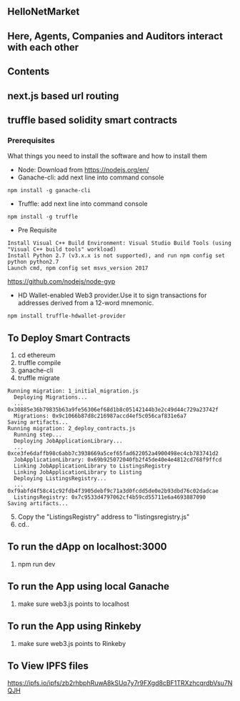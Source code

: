 ## HelloNetMarket
## Here, Agents, Companies and Auditors interact with each other 

## Contents
## next.js based url routing
## truffle based solidity smart contracts

### Prerequisites

What things you need to install the software and how to install them

* Node: Download from https://nodejs.org/en/
* Ganache-cli: add next line into command console

```
npm install -g ganache-cli
```

* Truffle: add next line into command console

```
npm install -g truffle 
```

* Pre Requisite
```
Install Visual C++ Build Environment: Visual Studio Build Tools (using "Visual C++ build tools" workload) 
Install Python 2.7 (v3.x.x is not supported), and run npm config set python python2.7 
Launch cmd, npm config set msvs_version 2017
```
https://github.com/nodejs/node-gyp

* HD Wallet-enabled Web3 provider.Use it to sign transactions for addresses derived from a 12-word mnemonic.

```
npm install truffle-hdwallet-provider
```

## To Deploy Smart Contracts
1. cd ethereum
2. truffle compile
3. ganache-cli
4. truffle migrate
```
Running migration: 1_initial_migration.js
  Deploying Migrations...
  ... 0x30885e36b79835b63a9fe56306ef68d1b8c05142144b3e2c49d44c729a23742f
  Migrations: 0x9c1066b87d8c216987accd4ef5c056caf831e6a7
Saving artifacts...
Running migration: 2_deploy_contracts.js
  Running step...
  Deploying JobApplicationLibrary...
  ... 0xce3fe6daffb98c6abb7c3938669a5cef65fad622052a4900498ec4cb783741d2
  JobApplicationLibrary: 0x69b925072040fb2f45de40e4e4812cd768f9ffcd
  Linking JobApplicationLibrary to ListingsRegistry
  Linking JobApplicationLibrary to Listing
  Deploying ListingsRegistry...
  ... 0xf9abfd4f58c41c92fdb4f3905debf9c71a3d0fcdd5de0e2b93dbd76c02dadcae
  ListingsRegistry: 0x7c9533d4797062cf4b59cd55711e6a4693887090
Saving artifacts...
```
5. Copy the "ListingsRegistry" address to "listingsregistry.js"
6. cd..

## To run the dApp on localhost:3000
1. npm run dev



## To run the App using local Ganache
1. make sure web3.js points to localhost

## To run the App using Rinkeby
1. make sure web3.js points to Rinkeby


## To View IPFS files
https://ipfs.io/ipfs/zb2rhbphRuwA8kSUq7y7r9FXgd8cBF1TRXzhcqrdbVsu7NQJH
